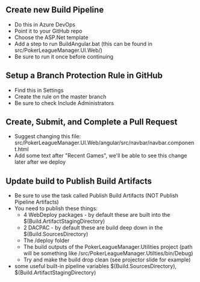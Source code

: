 ## Create new Build Pipeline
- Do this in Azure DevOps
- Point it to your GitHub repo
- Choose the ASP.Net template
- Add a step to run BuildAngular.bat (this can be found in src/PokerLeagueManager.UI.Web/)
- Be sure to run it once before continuing

## Setup a Branch Protection Rule in GitHub
- Find this in Settings
- Create the rule on the master branch
- Be sure to check Include Administrators

## Create, Submit, and Complete a Pull Request
- Suggest changing this file: src/PokerLeagueManager.UI.Web/angular/src/navbar/navbar.component.html
- Add some text after "Recent Games", we'll be able to see this change later after we deploy

## Update build to Publish Build Artifacts
- Be sure to use the task called Publish Build Artifacts (NOT Publish Pipeline Artifacts)
- You need to publish these things:
  - 4 WebDeploy packages - by default these are built into the $(Build.ArtifactStagingDirectory)
  - 2 DACPAC - by default these are build deep down in the $(Build.SourcesDirectory)
  - The /deploy folder
  - The build outputs of the PokerLeagueManager.Utilities project (path will be something like /src/PokerLeagueManager.Utilties/bin/Debug)
  - Try and make the build drop clean (see projector slide for example)
- some useful built-in pipeline variables $(Build.SourcesDirectory), $(Build.ArtifactStagingDirectory)
